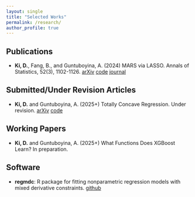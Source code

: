 ```yaml
---
layout: single
title: "Selected Works"
permalink: /research/
author_profile: true
---
```


## Publications

- **Ki, D.**, Fang, B., and Guntuboyina, A. (2024) MARS via LASSO. Annals of Statistics, 52(3), 1102-1126. [arXiv](https://arxiv.org/abs/2111.11694) [code](https://github.com/DohyeongKi/mars-lasso-paper) [journal](https://projecteuclid.org/journals/annals-of-statistics/volume-52/issue-3/MARS-via-LASSO/10.1214/24-AOS2384.full)


## Submitted/Under Revision Articles

- **Ki, D.** and Guntuboyina, A. (2025+) Totally Concave Regression. Under revision. [arXiv](https://arxiv.org/abs/2501.04360) [code](https://github.com/DohyeongKi/tc-reg-paper)


## Working Papers

- **Ki, D.** and Guntuboyina, A. (2025+) What Functions Does XGBoost Learn? In preparation.


## Software

- **regmdc**: R package for fitting nonparametric regression models with mixed derivative constraints. [github](https://github.com/DohyeongKi/regmdc)